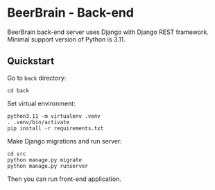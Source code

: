 # BeerBrain - Back-end

BeerBrain back-end server uses Django with Django REST framework.
Minimal support version of Python is 3.11.

## Quickstart

Go to `back` directory:

```shell
cd back
```

Set virtual environment:

```shell
python3.11 -m virtualenv .venv
. .venv/bin/activate
pip install -r requirements.txt
```

Make Django migrations and run server:

```shell
cd src
python manage.py migrate
python manage.py runserver
```

Then you can run front-end application.
